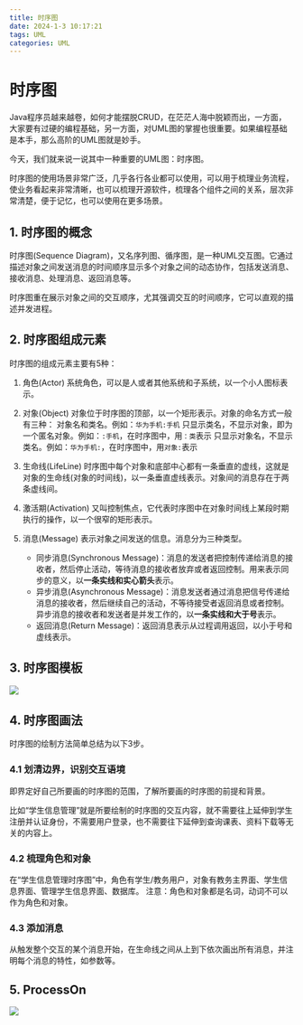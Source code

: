 ```yaml
---
title: 时序图
date: 2024-1-3 10:17:21
tags: UML
categories: UML
---
```


# 时序图

Java程序员越来越卷，如何才能摆脱CRUD，在茫茫人海中脱颖而出，一方面，大家要有过硬的编程基础，另一方面，对UML图的掌握也很重要。如果编程基础是本手，那么高阶的UML图就是妙手。

今天，我们就来说一说其中一种重要的UML图：时序图。

时序图的使用场景非常广泛，几乎各行各业都可以使用，可以用于梳理业务流程，使业务看起来非常清晰，也可以梳理开源软件，梳理各个组件之间的关系，层次非常清楚，便于记忆，也可以使用在更多场景。

## 1. 时序图的概念

时序图(Sequence Diagram)，又名序列图、循序图，是一种UML交互图。它通过描述对象之间发送消息的时间顺序显示多个对象之间的动态协作，包括发送消息、接收消息、处理消息、返回消息等。

时序图重在展示对象之间的交互顺序，尤其强调交互的时间顺序，它可以直观的描述并发进程。

## 2. 时序图组成元素

时序图的组成元素主要有5种：

1. 角色(Actor)
   系统角色，可以是人或者其他系统和子系统，以一个小人图标表示。

2. 对象(Object)
   对象位于时序图的顶部，以一个矩形表示。对象的命名方式一般有三种：
   对象名和类名。例如：`华为手机:手机`
   只显示类名，不显示对象，即为一个匿名对象。例如：`:手机`，在时序图中，用`：类`表示
   只显示对象名，不显示类名。例如：`华为手机:`，在时序图中，用`对象:`表示
3. 生命线(LifeLine)
   时序图中每个对象和底部中心都有一条垂直的虚线，这就是对象的生命线(对象的时间线)，以一条垂直虚线表示。对象间的消息存在于两条虚线间。
4. 激活期(Activation)
   又叫控制焦点，它代表时序图中在对象时间线上某段时期执行的操作，以一个很窄的矩形表示。
5. 消息(Message)
   表示对象之间发送的信息。消息分为三种类型。
   + 同步消息(Synchronous Message)：消息的发送者把控制传递给消息的接收者，然后停止活动，等待消息的接收者放弃或者返回控制。用来表示同步的意义，以**一条实线和实心箭头**表示。
   + 异步消息(Asynchronous Message)：消息发送者通过消息把信号传递给消息的接收者，然后继续自己的活动，不等待接受者返回消息或者控制。异步消息的接收者和发送者是并发工作的，以**一条实线和大于号**表示。
   + 返回消息(Return Message)：返回消息表示从过程调用返回，以小于号和虚线表示。

## 3. 时序图模板

![](https://cdn.jsdelivr.net/gh/mbfjllybl/pictures-bed//202401031541802.png)

## 4. 时序图画法

时序图的绘制方法简单总结为以下3步。

### 4.1 **划清边界，识别交互语境**

即界定好自己所要画的时序图的范围，了解所要画的时序图的前提和背景。

比如“学生信息管理”就是所要绘制的时序图的交互内容，就不需要往上延伸到学生注册并认证身份，不需要用户登录，也不需要往下延伸到查询课表、资料下载等无关的内容上。

### 4.2 梳理角色和对象

在“学生信息管理时序图”中，角色有学生/教务用户，对象有教务主界面、学生信息界面、管理学生信息界面、数据库。
注意：角色和对象都是名词，动词不可以作为角色和对象。

### 4.3 添加消息

从触发整个交互的某个消息开始，在生命线之间从上到下依次画出所有消息，并注明每个消息的特性，如参数等。

## 5. ProcessOn

![](https://cdn.jsdelivr.net/gh/mbfjllybl/pictures-bed//202401031552996.gif)